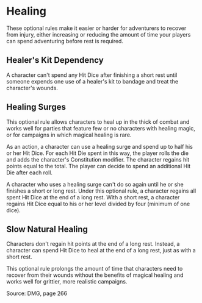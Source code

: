 # Healing

These optional rules make it easier or harder for adventurers to recover from injury, either increasing or reducing the amount of time your players can spend adventuring before rest is required.

## Healer's Kit Dependency 

A character can't spend any Hit Dice after finishing a short rest until someone expends one use of a healer's kit to bandage and treat the character's wounds.

## Healing Surges 

This optional rule allows characters to heal up in the thick of combat and works well for parties that feature few or no characters with healing magic, or for campaigns in which magical healing is rare.

As an action, a character can use a healing surge and spend up to half his or her Hit Dice. For each Hit Die spent in this way, the player rolls the die and adds the character's Constitution modifier. The character regains hit points equal to the total. The player can decide to spend an additional Hit Die after each roll.

A character who uses a healing surge can't do so again until he or she finishes a short or long rest. Under this optional rule, a character regains all spent Hit Dice at the end of a long rest. With a short rest, a character regains Hit Dice equal to his or her level divided by four \(minimum of one dice\).

## Slow Natural Healing 

Characters don't regain hit points at the end of a long rest. Instead, a character can spend Hit Dice to heal at the end of a long rest, just as with a short rest.

This optional rule prolongs the amount of time that characters need to recover from their wounds without the benefits of magical healing and works well for grittier, more realistic campaigns.

Source: DMG, page 266



